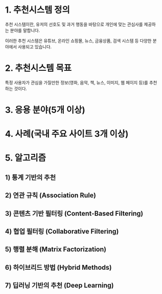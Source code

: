 # 1. 추천시스템 정의

추천 시스템이란, 유저의 선호도 및 과거 행동을 바탕으로 개인에 맞는 관심사를 제공하는 분야를 말합니다. 


이러한 추천 시스템은 유튜브, 온라인 쇼핑몰, 뉴스, 금융상품, 검색 시스템 등 다양한 분야에서 사용되고 있습니다.

# 2. 추천시스템 목표
특정 사용자가 관심을 가질만한 정보(영화, 음악, 책, 뉴스, 이미지, 웹 페이지 등)를 추천하는 것이다.


# 3. 응용 분야(5개 이상)


# 4. 사례(국내 주요 사이트 3개 이상)


# 5. 알고리즘
## 1) 통계 기반의 추천
## 2) 연관 규칙 (Association Rule)
## 3) 콘텐츠 기반 필터링 (Content-Based Filtering) 
## 4) 협업 필터링 (Collaborative Filtering)
## 5) 행렬 분해 (Matrix Factorization)
## 6) 하이브리드 방법 (Hybrid Methods)
## 7) 딥러닝 기반의 추천 (Deep Learning)
